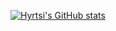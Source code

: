 [![Hyrtsi's GitHub stats](https://github-readme-stats.vercel.app/api?username=Hyrtsi&count_private=true&show_icons=true&theme=gruvbox_light)](https://github.com/anuraghazra/github-readme-stats)
